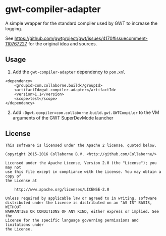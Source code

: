 gwt-compiler-adapter
====================

A simple wrapper for the standard compiler used by GWT to increase the logging.

See https://github.com/gwtproject/gwt/issues/4170#issuecomment-110767227 for the original idea and sources.

## Usage

1. Add the `gwt-compiler-adapter` dependency to `pom.xml`
~~~~
<dependency>
    <groupId>com.collaborne.build</groupId>
    <artifactId>gwt-compiler-adapter</artifactId>
    <version>1.1</version>
    <scope>test</scope>
</dependency>
~~~~
2. Add `-Dgwt.compiler=com.collaborne.build.gwt.GWTCompiler` to the VM arguments of the GWT SuperDevMode launcher

## License

    This software is licensed under the Apache 2 license, quoted below.

    Copyright 2015-2016 Collaborne B.V. <http://github.com/Collaborne/>

    Licensed under the Apache License, Version 2.0 (the "License"); you may not 
    use this file except in compliance with the License. You may obtain a copy of
    the License at

        http://www.apache.org/licenses/LICENSE-2.0

    Unless required by applicable law or agreed to in writing, software
    distributed under the License is distributed on an "AS IS" BASIS, WITHOUT
    WARRANTIES OR CONDITIONS OF ANY KIND, either express or implied. See the 
    License for the specific language governing permissions and limitations under
    the License.

